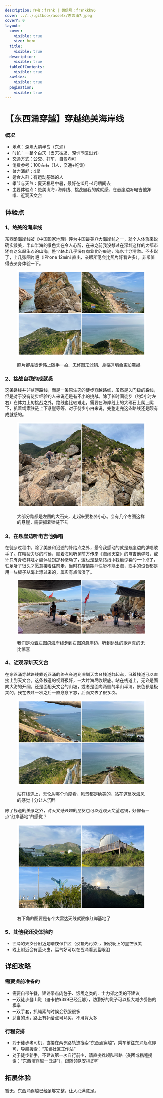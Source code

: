```yaml
---
description: 作者：frank | 微信号：frankkk96
cover: ../../.gitbook/assets/东西涌7.jpeg
coverY: 0
layout:
  cover:
    visible: true
    size: hero
  title:
    visible: true
  description:
    visible: true
  tableOfContents:
    visible: true
  outline:
    visible: true
  pagination:
    visible: true
---
```


# 【东西涌穿越】穿越绝美海岸线

### 概况

* 地点：深圳大鹏半岛（东涌）
* 时长：一整个白天（当天往返，深圳市区出发）
* 交通方式：公交、打车、自驾均可
* 消费参考：100左右（1人，交通+吃饭）
* 体力消耗：4星
* 适合人群：有运动基础的人
* 季节与天气：夏天极易中暑，最好在10月-4月期间去
* 主要体验点：绝美山海+海岸线、挑战自我的成就感、在悬崖边听电吉他弹唱、近观天文台

## 体验点

### 1、绝美的海岸线

东西涌海岸线被《中国国家地理》评为中国最美八大海岸线之一，就个人体验来说确实很美，半山半海的景色实在令人心醉，在来之前我没想过在深圳这样的大都市还有这么原生态的山海，整个路上几乎没有商业化的痕迹，海水十分清澈。不多说了，上几张图片吧（iPhone 12mini 直出，亲眼所见会比照片好看许多），非常值得去亲身体验一下。

<figure><img src="../../.gitbook/assets/东西涌1.jpg" alt=""><figcaption><p>照片都是徒步路上随手一拍，无修图无滤镜，身临其境会更加震撼</p></figcaption></figure>

### 2、挑战自我的成就感

这条路线并非旅游路线，而是一条原生态的徒步穿越路线，虽然是入门级的路线，但是对于没有徒步经验的人来说还是有不小的挑战。除了长时间徒步（约5小时左右）在体力上的挑战之外，路线也比较难走，需要在海岸线上的大礁石上爬上爬下，抓着绳索铁链上下悬崖等等。对于徒步小白来说，完整走完这条路线还是颇有成就感的。

<figure><img src="../../.gitbook/assets/东西涌3.jpg" alt=""><figcaption><p>大部分路都是左图的大石头，走起来要格外小心。会有几个右图这样的悬崖，需要抓着锁链下去</p></figcaption></figure>

### 3、在悬崖边听电吉他弹唱

在徒步过程中，除了美景和沿途的补给点之外，最令我感动的就是悬崖边的弹唱歌手了。在精疲力尽的时候，顺着海风听见前方传来《海阔天空》的电吉他弹唱，或许只有身临其境才能体验到那种感动了，这也是整条路线中我最惊喜的一个点了，驻足听了很久才愿意接着往前走。当时在疫情期间快艇不能出海，歌手的设备都是用一块板子从海上漂过来的，属实有点浪漫了。

<figure><img src="../../.gitbook/assets/东西涌4.jpg" alt=""><figcaption><p>我们是沿着左图的海岸线走到右图的悬崖边，听到远处的歌声真的无比惊喜</p></figcaption></figure>

### 4、近观深圳天文台

在东西涌穿越路线靠近西涌的终点会遇到深圳天文台栈道的起点，沿着栈道可以直接上到天文台，这条栈道的视野极好，一大片海尽收眼底。站在栈道上，无论是面向大海的开阔，还是面相天文台的山坡，或者是面向两侧的半山半海，景色都是极美的，我在去过一次之后一直念念不忘，后面又去了很多次。

<figure><img src="../../.gitbook/assets/东西涌5.jpg" alt=""><figcaption><p>站在栈道上，无论从哪个角度看，风景都是绝美的，站在这里吹海风的感觉十分让人沉醉</p></figcaption></figure>

除了栈道的美景之外，对天文感兴趣的朋友也可以近观天文望远镜，好像有一点“红岸基地”的感觉？

<figure><img src="../../.gitbook/assets/东西涌6.jpg" alt=""><figcaption><p>右下角的图要是有个大雷达天线就很像红岸基地了</p></figcaption></figure>

### 5、其他我还没体验的

* 西涌的天文台附近是暗夜保护区（没有光污染），据说晚上的星空很美
* 晚上附近会有萤火虫，运气好可以在西涌看到蓝眼泪

## 详细攻略

### 需要提前准备的

* 需要自带午餐，建议带点肉包子、饭团之类的，士力架之类的不建议
* 一双徒步登山鞋（迪卡侬¥399已经足够），防滑好的鞋子可以极大减少受伤的概率
* 一双手套，抓绳索的时候会舒服很多
* 适当的水，路上有补给点可以买，不用背太多

### 行程安排

* 对于徒步老司机，直接在两步路轨迹搜索“东西涌穿越”，乘车前往东涌起点即可，导航搜索：“东涌社区工作站”
* 对于徒步新手，不建议第一次自行前往，请直接找领队带路（美团或携程搜索：“东西涌穿越一日游”），跟随领队安排即可

## 拓展体验

暂无，东西涌穿越已经足够完整，让人心满意足。
